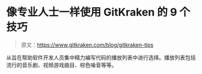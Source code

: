 # 像专业人士一样使用 GitKraken 的 9 个技巧

> 原文：<https://www.gitkraken.com/blog/gitkraken-tips>

从旨在帮助软件开发人员集中精力编写代码的播放列表中进行选择。播放列表包括流行的音乐剧、视频游戏曲目、棕色噪音等等。